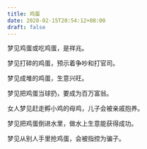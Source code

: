 ```yaml
---
title: 鸡蛋
date: 2020-02-15T20:54:12+08:00
draft: false
---
```


梦见鸡蛋或吃鸡蛋，是祥兆。


梦见打碎的鸡蛋，预示着争吵和打官司。


梦见成堆的鸡蛋，生意兴旺。


梦见把鸡蛋当球扔，要成为百万富翁。


女人梦见赶走孵小鸡的母鸡，儿子会被亲戚抱养。


梦见把鸡蛋倒进水里，做水上生意能获得成功。


梦见从别人手里抢鸡蛋，会被指控为骗子。
